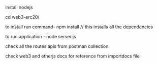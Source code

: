 install nodejs 

cd web3-erc20/

to install run command- npm install  // this installs all the dependencies

to run application - node server.js

check all the routes apis from postman collection

check web3 and etherjs docs for reference from importdocs file





